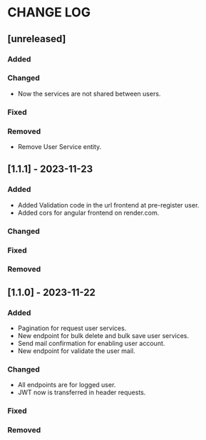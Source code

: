 # CHANGE LOG

## [unreleased]

### Added

### Changed
- Now the services are not shared between users.

### Fixed

### Removed
- Remove User Service entity.

## [1.1.1] - 2023-11-23

### Added
- Added Validation code in the url frontend at pre-register user.
- Added cors for angular frontend on render.com.

### Changed

### Fixed

### Removed

## [1.1.0] - 2023-11-22

### Added
- Pagination for request user services.
- New endpoint for bulk delete and bulk save user services.
- Send mail confirmation for enabling user account.
- New endpoint for validate the user mail.

### Changed
- All endpoints are for logged user.
- JWT now is transferred in header requests.

### Fixed

### Removed